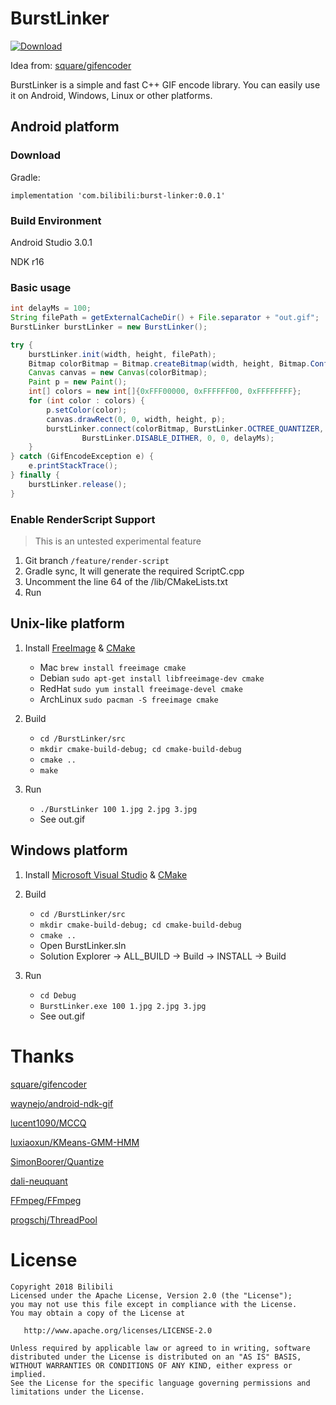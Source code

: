 # BurstLinker

 [ ![Download](https://api.bintray.com/packages/succlz123/maven/burst-linker/images/download.svg) ](https://bintray.com/succlz123/maven/burst-linker/_latestVersion)

Idea from: [square/gifencoder](https://github.com/square/gifencoder)

BurstLinker is a simple and fast C++ GIF encode library. You can easily use it on Android, Windows, Linux or other platforms.

## Android platform

### Download

Gradle:

```
implementation 'com.bilibili:burst-linker:0.0.1'
```

### Build Environment

Android Studio 3.0.1

NDK r16

### Basic usage

``` java
int delayMs = 100;
String filePath = getExternalCacheDir() + File.separator + "out.gif";
BurstLinker burstLinker = new BurstLinker();

try {
    burstLinker.init(width, height, filePath);
    Bitmap colorBitmap = Bitmap.createBitmap(width, height, Bitmap.Config.ARGB_8888);
    Canvas canvas = new Canvas(colorBitmap);
    Paint p = new Paint();
    int[] colors = new int[]{0xFFF00000, 0xFFFFFF00, 0xFFFFFFFF};
    for (int color : colors) {
        p.setColor(color);
        canvas.drawRect(0, 0, width, height, p);
        burstLinker.connect(colorBitmap, BurstLinker.OCTREE_QUANTIZER, 
                BurstLinker.DISABLE_DITHER, 0, 0, delayMs);
    }
} catch (GifEncodeException e) {
    e.printStackTrace();
} finally {
    burstLinker.release();
}
```

### Enable RenderScript Support

> This is an untested experimental feature

1. Git branch `/feature/render-script`
2. Gradle sync, It will generate the required ScriptC.cpp
3. Uncomment the line 64 of the /lib/CMakeLists.txt
4. Run

## Unix-like platform

1. Install [FreeImage](http://freeimage.sourceforge.net/) & [CMake](http://www.cmake.org/)
   - Mac  `brew install freeimage cmake`   
   - Debian `sudo apt-get install libfreeimage-dev cmake`
   - RedHat  `sudo yum install freeimage-devel cmake`
   - ArchLinux `sudo pacman -S freeimage cmake`

2. Build
   - `cd /BurstLinker/src`
   - `mkdir cmake-build-debug; cd cmake-build-debug`
   - `cmake ..`
   - `make`

3. Run
   - `./BurstLinker 100 1.jpg 2.jpg 3.jpg` 
   - See out.gif

## Windows platform

1. Install [Microsoft Visual Studio](https://www.visualstudio.com/) & [CMake](http://www.cmake.org/)

2. Build
   - `cd /BurstLinker/src`
   - `mkdir cmake-build-debug; cd cmake-build-debug`
   - `cmake ..`
   - Open BurstLinker.sln
   - Solution Explorer -> ALL_BUILD -> Build -> INSTALL -> Build

3. Run
   - `cd Debug`
   - `BurstLinker.exe 100 1.jpg 2.jpg 3.jpg` 
   - See out.gif

# Thanks

[square/gifencoder](https://github.com/square/gifencoder)

[waynejo/android-ndk-gif](https://github.com/waynejo/android-ndk-gif)

[lucent1090/MCCQ](https://github.com/lucent1090/MCCQ)

[luxiaoxun/KMeans-GMM-HMM](https://github.com/luxiaoxun/KMeans-GMM-HMM)

[SimonBoorer/Quantize](https://github.com/SimonBoorer/Quantize)

[dali-neuquant](https://code.google.com/archive/p/dali-neuquant)

[FFmpeg/FFmpeg](https://github.com/FFmpeg/FFmpeg)

[progschj/ThreadPool](https://github.com/progschj/ThreadPool)

# License

```
Copyright 2018 Bilibili
Licensed under the Apache License, Version 2.0 (the "License");
you may not use this file except in compliance with the License.
You may obtain a copy of the License at

   http://www.apache.org/licenses/LICENSE-2.0

Unless required by applicable law or agreed to in writing, software
distributed under the License is distributed on an "AS IS" BASIS,
WITHOUT WARRANTIES OR CONDITIONS OF ANY KIND, either express or implied.
See the License for the specific language governing permissions and
limitations under the License.
```